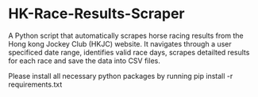 # HK-Race-Results-Scraper
A Python script that automatically scrapes horse racing results from the Hong kong Jockey Club (HKJC) website. It navigates through a user specificed date range, identifies valid race days, scrapes detailted results for each race and save the data into CSV files.

Please install all necessary python packages by running
pip install -r requirements.txt

